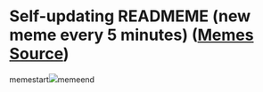 # Self-updating READMEME (new meme every 5 minutes) ([Memes Source](https://bramses.notion.site/a49c1e962b7646879176ac3b327b6533?v=4d1eda54b170483cb03a40f257231764))

memestart![](https://www.notion.so/image/https%3A%2F%2Fs3-us-west-2.amazonaws.com%2Fsecure.notion-static.com%2F979884f1-e706-42fb-9c4a-b9184505465f%2FA551B822-72B7-4519-B77A-2EEFF01B05A4.jpeg?table=block&id=bd3cd3af-1058-4731-bfb7-ccafdb2a4915&cache=v2)memeend
